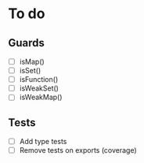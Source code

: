 # To do

## Guards

- [ ] isMap()
- [ ] isSet()
- [ ] isFunction()
- [ ] isWeakSet()
- [ ] isWeakMap()

## Tests

- [ ] Add type tests
- [ ] Remove tests on exports (coverage)
